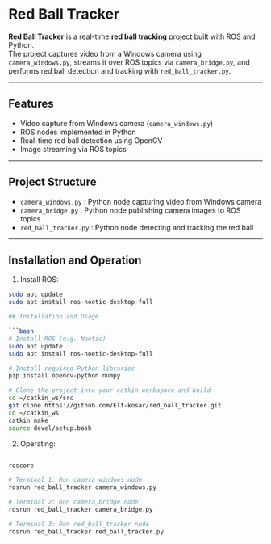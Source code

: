 #  Red Ball Tracker

**Red Ball Tracker** is a real-time **red ball tracking** project built with ROS and Python.  
The project captures video from a Windows camera using `camera_windows.py`, streams it over ROS topics via `camera_bridge.py`, and performs red ball detection and tracking with `red_ball_tracker.py`.

---

## Features
- Video capture from Windows camera (`camera_windows.py`)  
- ROS nodes implemented in Python  
- Real-time red ball detection using OpenCV  
- Image streaming via ROS topics  

---

## Project Structure
- `camera_windows.py` : Python node capturing video from Windows camera  
- `camera_bridge.py` : Python node publishing camera images to ROS topics  
- `red_ball_tracker.py` : Python node detecting and tracking the red ball  

---

## Installation and Operation

1. Install ROS:  
```bash
sudo apt update
sudo apt install ros-noetic-desktop-full

## Installation and Usage

```bash
# Install ROS (e.g. Noetic)
sudo apt update
sudo apt install ros-noetic-desktop-full

# Install required Python libraries
pip install opencv-python numpy

# Clone the project into your catkin workspace and build
cd ~/catkin_ws/src
git clone https://github.com/Elf-kosar/red_ball_tracker.git
cd ~/catkin_ws
catkin_make
source devel/setup.bash

```

2. Operating:

```bash

roscore

# Terminal 1: Run camera_windows node
rosrun red_ball_tracker camera_windows.py

# Terminal 2: Run camera_bridge node
rosrun red_ball_tracker camera_bridge.py

# Terminal 3: Run red_ball_tracker node
rosrun red_ball_tracker red_ball_tracker.py





